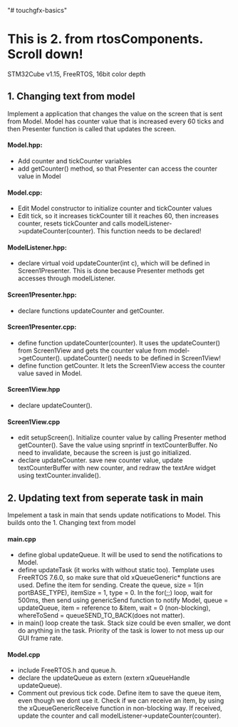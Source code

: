 "# touchgfx-basics"

# This is 2. from rtosComponents. Scroll down!

STM32Cube v1.15, FreeRTOS, 16bit color depth

## 1. Changing text from model
 Implement a application that changes the value on the screen that is sent from Model. Model has counter value that is increased every 60 ticks and then Presenter function is called that updates the screen.

#### Model.hpp:
* Add counter and tickCounter variables
* add getCounter() method, so that Presenter can access the counter value in Model

#### Model.cpp:
* Edit Model constructor to initialize counter and tickCounter values
* Edit tick, so it increases tickCounter till it reaches 60, then increases counter, resets tickCounter and calls modelListener->updateCounter(counter). This function needs to be declared!

#### ModelListener.hpp:
* declare virtual void updateCounter(int c), which will be defined in Screen1Presenter. This is done because Presenter methods get accesses through modelListener.

#### Screen1Presenter.hpp:
* declare functions updateCounter and getCounter.

#### Screen1Presenter.cpp:
* define function updateCounter(counter). It uses the updateCounter() from Screen1View and gets the counter value from model->getCounter(). updateCounter() needs to be defined in Screen1View!
* define function getCounter. It lets the Screen1View access the counter value saved in Model.

#### Screen1View.hpp
* declare updateCounter().

#### Screen1View.cpp
* edit setupScreen(). Initialize counter value by calling Presenter method getCounter(). Save the value using snprintf in textCounterBuffer. No need to invalidate, because the screen is just go initialized.
* declare updateCounter. save new counter value, update textCounterBuffer with new counter, and redraw the textAre widget using textCounter.invalide().

## 2. Updating text from seperate task in main
Impelement a task in main that sends update notifications to Model. This builds onto the 1. Changing text from model

#### main.cpp
* define global updateQueue. It will be used to send the notifications to Model.
* define updateTask (it works with without static too). Template uses FreeRTOS 7.6.0, so make sure that old xQueueGeneric* functions are used. Define the item for sending. Create the queue, size = 1(in portBASE_TYPE), itemSize = 1, type = 0. In the for(;;) loop, wait for 500ms, then send using genericSend function to notify Model, queue = updateQueue, item = reference to &item, wait = 0 (non-blocking), whereToSend = queueSEND_TO_BACK(does not matter).
* in main() loop create the task. Stack size could be even smaller, we dont do anything in the task. Priority of the task is lower to not mess up our GUI frame rate.

#### Model.cpp
* include FreeRTOS.h and queue.h.
* declare the updateQueue as extern (extern xQueueHandle updateQueue).
* Comment out previous tick code. Define item to save the queue item, even though we dont use it. Check if we can receive an item, by using the xQueueGenericReceive function in non-blocking way. If received, update the counter and call modelListener->updateCounter(counter).
